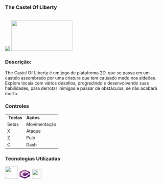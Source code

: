 <h3>The Castel Of Liberty</h3>
<br>
<img src="https://img.itch.zone/aW1nLzc1MTIwNTIucG5n/original/Bl8%2FRz.png">

<a href="https://wallisson-de-jesus.itch.io/the-castel-of-liberty">
 <img src="" width="200" height="100"></img>
</a>
 
<h3>Descrição:</h3>
The Castel Of Liberty é um jogo de plataforma 2D, que se passa em um castelo assombrado por uma criatura que tem causado medo nos aldeões. Explore locais com vários desafios, progredindo e desenvolvendo suas habilidades, para derrotar inimigos e passar de obstáculos, se não acabará morto.

<h3>Controles</h3>
<table><tbody><tr><td class="text-center"><strong>&nbsp;Teclas</strong></td><td class="text-center"><strong>Ações</strong></td></tr><tr><td class="text-center">Setas</td><td>Movimentação</td></tr><tr><td class="text-center">X</td><td>Ataque</td></tr><tr><td class="text-center">Z</td><td>Pulo</td></tr><tr><td class="text-center">C</td><td>Dash</td></tr></tbody></table>

<h3>Tecnologias Utilizadas</h3>
  
  <p>
  <img  height="40" width="40" src="https://cdn.icon-icons.com/icons2/2248/PNG/128/unity_icon_136074.png">
  <img  height="30" width="40" src="https://raw.githubusercontent.com/devicons/devicon/master/icons/csharp/csharp-original.svg">
  <img  height="30" width="30" src="https://cdn.icon-icons.com/icons2/112/PNG/512/visual_studio_18908.png">
  </p>
